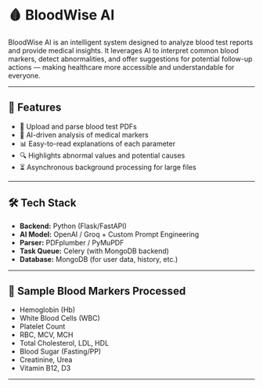# 🩸 BloodWise AI

BloodWise AI is an intelligent system designed to analyze blood test reports and provide medical insights. It leverages AI to interpret common blood markers, detect abnormalities, and offer suggestions for potential follow-up actions — making healthcare more accessible and understandable for everyone.

---

## 🚀 Features

- 📄 Upload and parse blood test PDFs
- 🧠 AI-driven analysis of medical markers
- 📊 Easy-to-read explanations of each parameter
- 🔍 Highlights abnormal values and potential causes
- ⏳ Asynchronous background processing for large files

---

## 🛠️ Tech Stack

- **Backend:** Python (Flask/FastAPI)
- **AI Model:** OpenAI / Groq + Custom Prompt Engineering
- **Parser:** PDFplumber / PyMuPDF
- **Task Queue:** Celery (with MongoDB backend)
- **Database:** MongoDB (for user data, history, etc.)

---

## 🧪 Sample Blood Markers Processed

- Hemoglobin (Hb)
- White Blood Cells (WBC)
- Platelet Count
- RBC, MCV, MCH
- Total Cholesterol, LDL, HDL
- Blood Sugar (Fasting/PP)
- Creatinine, Urea
- Vitamin B12, D3

---

